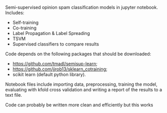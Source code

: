 Semi-supervised opinion spam classification models in jupyter notebook. Includes:
- Self-training
- Co-training
- Label Propagation & Label Spreading
- TSVM
- Supervised classifiers to compare results


Code depends on the following packages that should be downloaded:
- https://github.com/tmadl/semisup-learn;
- https://github.com/jjrob13/sklearn_cotraining;
- scikit learn (default python library).



Notebook files include importing data, preprocessing, training the model, evaluating with kfold cross validation and writing a report of the results to a text file.

Code can probably be written more clean and efficiently but this works
